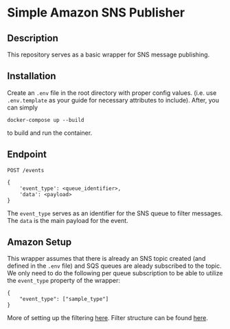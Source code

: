 # Simple Amazon SNS Publisher


## Description
This repository serves as a basic wrapper for SNS message publishing.

## Installation
Create an `.env` file in the root directory with proper config values. (i.e. use `.env.template` as your guide for necessary attributes to include). After, you can simply
```
docker-compose up --build
```
to build and run the container.

## Endpoint
```
POST /events

{
    'event_type': <queue_identifier>,
    'data': <payload>
}
```
The `event_type` serves as an identifier for the SNS queue to filter messages. The `data` is the main payload for the event.

## Amazon Setup
This wrapper assumes that there is already an SNS topic created (and defined in the `.env` file) and SQS queues are aleady subscribed to the topic. We only need to do the following per queue subscription to be able to utilize the `event_type` property of the wrapper:

```
{
    "event_type": ["sample_type"]
}
```
More of setting up the filtering [here](https://aws.amazon.com/getting-started/tutorials/filter-messages-published-to-topics/). Filter structure can be found [here](https://docs.aws.amazon.com/sns/latest/dg/message-filtering.html).
